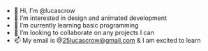 - 👋 Hi, I’m @lucascrow
- 👀 I’m interested in design and animated development
- 🌱 I’m currently learning basic programming
- 💞️ I’m looking to collaborate on any projects I can
- 📫 My email is @25lucascrow@gmail.com & I am excited to learn 

<!---
lucascrow/lucascrow is a ✨ special ✨ repository because its `README.md` (this file) appears on your GitHub profile.
You can click the Preview link to take a look at your changes.
--->

